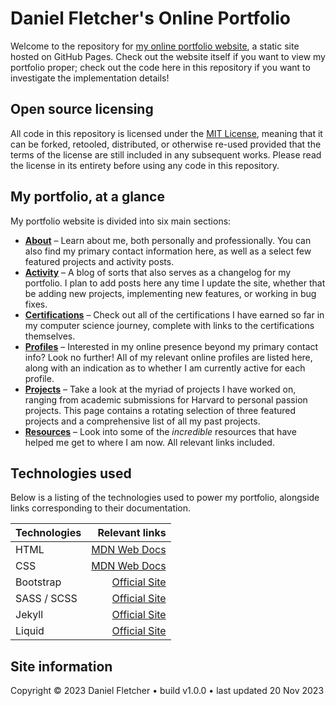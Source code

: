# Daniel Fletcher's Online Portfolio

Welcome to the repository for [my online portfolio website](#), a static site hosted on GitHub Pages.
Check out the website itself if you want to view my portfolio proper; check out the code
here in this repository if you want to investigate the implementation details!


## Open source licensing

All code in this repository is licensed under the [MIT License](./LICENSE.md), meaning that it can be forked,
retooled, distributed, or otherwise re-used provided that the terms of the license are still
included in any subsequent works. Please read the license in its entirety before using any
code in this repository.


## My portfolio, at a glance

My portfolio website is divided into six main sections:
- **[About](#)** &ndash; Learn about me, both personally and professionally. You can also find my primary contact information here, as well as a select few featured projects and activity posts.
- **[Activity](#)** &ndash; A blog of sorts that also serves as a changelog for my portfolio. I plan to add posts here any time I update the site, whether that be adding new projects, implementing new features, or working in bug fixes.
- **[Certifications](#)** &ndash; Check out all of the certifications I have earned so far in my computer science journey, complete with links to the certifications themselves.
- **[Profiles](#)** &ndash; Interested in my online presence beyond my primary contact info? Look no further! All of my relevant online profiles are listed here, along with an indication as to whether I am currently active for each profile.
- **[Projects](#)** &ndash; Take a look at the myriad of projects I have worked on, ranging from academic submissions for Harvard to personal passion projects. This page contains a rotating selection of three featured projects and a comprehensive list of all my past projects.
- **[Resources](#)** &ndash; Look into some of the *incredible* resources that have helped me get to where I am now. All relevant links included.


## Technologies used

Below is a listing of the technologies used to power my portfolio, alongside links corresponding to their documentation.

| Technologies | Relevant links |
| :----------- | -------------: |
| HTML | [MDN Web Docs](https://developer.mozilla.org/en-US/docs/Web/HTML) |
| CSS | [MDN Web Docs](https://developer.mozilla.org/en-US/docs/Web/CSS) |
| Bootstrap | [Official Site](https://getbootstrap.com/docs/5.3/getting-started/introduction/) |
| SASS / SCSS | [Official Site](https://sass-lang.com/guide/) |
| Jekyll | [Official Site](https://jekyllrb.com/docs/) |
| Liquid | [Official Site](https://liquidjs.com/tutorials/intro-to-liquid.html) |


## Site information

Copyright &copy; 2023 Daniel Fletcher • build v1.0.0 • last updated 20 Nov 2023
